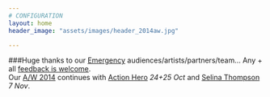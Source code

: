 ```yaml
---
# CONFIGURATION
layout: home
header_image: "assets/images/header_2014aw.jpg"

---
```

###Huge thanks to our [Emergency](/current/2014-emergency) audiences/artists/partners/team… Any + all [feedback is welcome]([http://habarts.wufoo.eu/forms/feedback).<br>Our [A/W 2014](/current/2014-autumnwinter) continues with [Action Hero](/current/2014-autumnwinter/actionhero) *24+25 Oct* and [Selina Thompson](/current/2014-autumnwinter/thompson) *7 Nov*.
